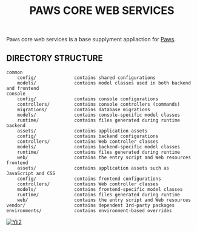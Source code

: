 <p align="center">
    <h1 align="center">PAWS CORE WEB SERVICES</h1>
    <br>
</p>

Paws core web services is a base supplyment appliaction for [Paws](http://paws.eplistudio.com/).

DIRECTORY STRUCTURE
-------------------

```
common
    config/              contains shared configurations
    models/              contains model classes used in both backend and frontend  
console
    config/              contains console configurations
    controllers/         contains console controllers (commands)
    migrations/          contains database migrations
    models/              contains console-specific model classes
    runtime/             contains files generated during runtime
backend
    assets/              contains application assets
    config/              contains backend configurations
    controllers/         contains Web controller classes
    models/              contains backend-specific model classes
    runtime/             contains files generated during runtime
    web/                 contains the entry script and Web resources
frontend
    assets/              contains application assets such as JavaScript and CSS
    config/              contains frontend configurations
    controllers/         contains Web controller classes
    models/              contains frontend-specific model classes
    runtime/             contains files generated during runtime
    web/                 contains the entry script and Web resources
vendor/                  contains dependent 3rd-party packages
environments/            contains environment-based overrides
```

[![Yii2](https://img.shields.io/badge/Powered_by-Yii_Framework-green.svg?style=flat)](https://www.yiiframework.com/)
